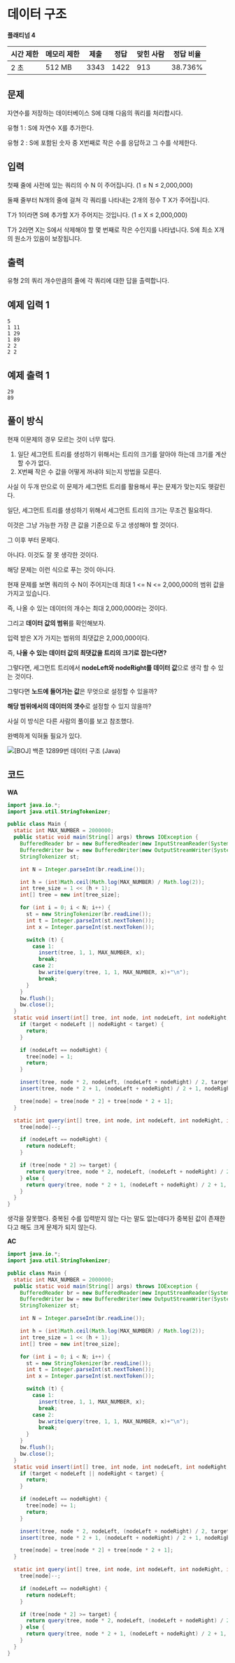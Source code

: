# 데이터 구조

**플래티넘 4**

|시간 제한	|메모리 제한|	제출	|정답	|맞힌 사람|	정답 비율|
|---|---|---|---|---|---|
|2 초	|512 MB	|3343|	1422|	913	|38.736%|

## 문제 

자연수를 저장하는 데이터베이스 S에 대해 다음의 쿼리를 처리합시다.

유형 1 : S에 자연수 X를 추가한다.

유형 2 : S에 포함된 숫자 중 X번째로 작은 수를 응답하고 그 수를 삭제한다.

## 입력 

첫째 줄에 사전에 있는 쿼리의 수 N 이 주어집니다. (1 ≤ N ≤ 2,000,000)

둘째 줄부터 N개의 줄에 걸쳐 각 쿼리를 나타내는 2개의 정수 T X가 주어집니다.

T가 1이라면 S에 추가할 X가 주어지는 것입니다. (1 ≤ X ≤ 2,000,000)

T가 2라면 X는 S에서 삭제해야 할 몇 번째로 작은 수인지를 나타냅니다. S에 최소 X개의 원소가 있음이 보장됩니다.

## 출력 

유형 2의 쿼리 개수만큼의 줄에 각 쿼리에 대한 답을 출력합니다.

## 예제 입력 1

```
5
1 11
1 29
1 89
2 2
2 2
```

## 예제 출력 1

```
29
89
```

## 풀이 방식 

현재 이문제의 경우 모르는 것이 너무 많다.

1. 일단 세그먼트 트리를 생성하기 위해서는 트리의 크기를 알아야 하는데 크기를 계산할 수가 없다.
2. X번째 작은 수 값을 어떻게 꺼내야 되는지 방법을 모른다.

사실 이 두개 만으로 이 문제가 세그먼트 트리를 활용해서 푸는 문제가 맞는지도 헷갈린다.

일단, 세그먼트 트리를 생성하기 위해서 세그먼트 트리의 크기는 무조건 필요하다.

이것은 그냥 가능한 가장 큰 값을 기준으로 두고 생성해야 할 것이다.

그 이후 부터 문제다.

아니다. 이것도 잘 못 생각한 것이다.

해당 문제는 이런 식으로 푸는 것이 아니다.

현재 문제를 보면 쿼리의 수 N이 주어지는데 최대 1 <= N <= 2,000,000의 범위 값을 가지고 있습니다.

즉, 나올 수 있는 데이터의 개수는 최대 2,000,000라는 것이다.

그리고 **데이터 값의 범위**를 확인해보자.

입력 받은 X가 가지는 범위의 최댓값은 2,000,000이다. 

즉, **나올 수 있는 데이터 값의 최댓값을 트리의 크기로 잡는다면?**

그렇다면, 세그먼트 트리에서 **nodeLeft와 nodeRight를 데이터 값**으로 생각 할 수 있는 것이다.

그렇다면 **노드에 들어가는 값**은 무엇으로 설정할 수 있을까?

**해당 범위에서의 데이터의 갯수**로 설정할 수 있지 않을까? 

사실 이 방식은 다른 사람의 풀이를 보고 참조했다. 

완벽하게 익혀둘 필요가 있다.


![[BOJ] 백준 12899번 데이터 구조 (Java)](https://loosie.tistory.com/783)

## 코드

**WA**

```java
import java.io.*;
import java.util.StringTokenizer;

public class Main {
  static int MAX_NUMBER = 2000000;
  public static void main(String[] args) throws IOException {
    BufferedReader br = new BufferedReader(new InputStreamReader(System.in));
    BufferedWriter bw = new BufferedWriter(new OutputStreamWriter(System.out));
    StringTokenizer st;

    int N = Integer.parseInt(br.readLine());

    int h = (int)Math.ceil(Math.log(MAX_NUMBER) / Math.log(2));
    int tree_size = 1 << (h + 1);
    int[] tree = new int[tree_size];

    for (int i = 0; i < N; i++) {
      st = new StringTokenizer(br.readLine());
      int t = Integer.parseInt(st.nextToken());
      int x = Integer.parseInt(st.nextToken());

      switch (t) {
        case 1:
          insert(tree, 1, 1, MAX_NUMBER, x);
          break;
        case 2:
          bw.write(query(tree, 1, 1, MAX_NUMBER, x)+"\n");
          break;
      }
    }
    bw.flush();
    bw.close();
  }
  static void insert(int[] tree, int node, int nodeLeft, int nodeRight, int target) {
    if (target < nodeLeft || nodeRight < target) {
      return;
    }

    if (nodeLeft == nodeRight) {
      tree[node] = 1;
      return;
    }

    insert(tree, node * 2, nodeLeft, (nodeLeft + nodeRight) / 2, target);
    insert(tree, node * 2 + 1, (nodeLeft + nodeRight) / 2 + 1, nodeRight, target);

    tree[node] = tree[node * 2] + tree[node * 2 + 1];
  }

  static int query(int[] tree, int node, int nodeLeft, int nodeRight, int target) {
    tree[node]--;

    if (nodeLeft == nodeRight) {
      return nodeLeft;
    }

    if (tree[node * 2] >= target) {
      return query(tree, node * 2, nodeLeft, (nodeLeft + nodeRight) / 2, target);
    } else {
      return query(tree, node * 2 + 1, (nodeLeft + nodeRight) / 2 + 1, nodeRight, target - tree[node * 2]);
    }
  }
}
```

생각을 잘못했다. 중복된 수를 입력받지 않는 다는 말도 없는데다가 중복된 값이 존재한다고 해도 크게 문제가 되지 않는다.

**AC**

```java
import java.io.*;
import java.util.StringTokenizer;

public class Main {
  static int MAX_NUMBER = 2000000;
  public static void main(String[] args) throws IOException {
    BufferedReader br = new BufferedReader(new InputStreamReader(System.in));
    BufferedWriter bw = new BufferedWriter(new OutputStreamWriter(System.out));
    StringTokenizer st;

    int N = Integer.parseInt(br.readLine());

    int h = (int)Math.ceil(Math.log(MAX_NUMBER) / Math.log(2));
    int tree_size = 1 << (h + 1);
    int[] tree = new int[tree_size];

    for (int i = 0; i < N; i++) {
      st = new StringTokenizer(br.readLine());
      int t = Integer.parseInt(st.nextToken());
      int x = Integer.parseInt(st.nextToken());

      switch (t) {
        case 1:
          insert(tree, 1, 1, MAX_NUMBER, x);
          break;
        case 2:
          bw.write(query(tree, 1, 1, MAX_NUMBER, x)+"\n");
          break;
      }
    }
    bw.flush();
    bw.close();
  }
  static void insert(int[] tree, int node, int nodeLeft, int nodeRight, int target) {
    if (target < nodeLeft || nodeRight < target) {
      return;
    }

    if (nodeLeft == nodeRight) {
      tree[node] += 1;
      return;
    }

    insert(tree, node * 2, nodeLeft, (nodeLeft + nodeRight) / 2, target);
    insert(tree, node * 2 + 1, (nodeLeft + nodeRight) / 2 + 1, nodeRight, target);

    tree[node] = tree[node * 2] + tree[node * 2 + 1];
  }

  static int query(int[] tree, int node, int nodeLeft, int nodeRight, int target) {
    tree[node]--;

    if (nodeLeft == nodeRight) {
      return nodeLeft;
    }

    if (tree[node * 2] >= target) {
      return query(tree, node * 2, nodeLeft, (nodeLeft + nodeRight) / 2, target);
    } else {
      return query(tree, node * 2 + 1, (nodeLeft + nodeRight) / 2 + 1, nodeRight, target - tree[node * 2]);
    }
  }
}
```